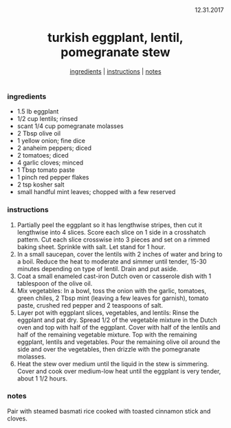 <p align="right">12.31.2017</p>

<h1 align="center">turkish eggplant, lentil, pomegranate stew</h1>

<div align="center">
  <a href="#ingredients">ingredients</a> | 
  <a href="#instructions">instructions</a> | 
  <a href="#notes">notes</a>
</div>
<br>

### ingredients
- 1.5 lb eggplant
- 1/2 cup lentils; rinsed
- scant 1/4 cup pomegranate molasses
- 2 Tbsp olive oil
- 1 yellow onion; fine dice
- 2 anaheim peppers; diced
- 2 tomatoes; diced
- 4 garlic cloves; minced
- 1 Tbsp tomato paste
- 1 pinch red pepper flakes
- 2 tsp kosher salt
- small handful mint leaves; chopped with a few reserved

### instructions
1. Partially peel the eggplant so it has lengthwise stripes, then cut it lengthwise into 4 slices. Score each slice 
on 1 side in a crosshatch pattern. Cut each slice crosswise into 3 pieces and set on a rimmed baking sheet. Sprinkle
with salt. Let stand for 1 hour.
2. In a small saucepan, cover the lentils with 2 inches of water and bring to a boil. Reduce the heat to moderate 
and simmer until tender, 15-30 minutes depending on type of lentil. Drain and put aside.
3. Coat a small enameled cast-iron Dutch oven or casserole dish with 1 tablespoon of the olive oil.
4. Mix vegetables: In a bowl, toss the onion with the garlic, tomatoes, green chiles, 2 Tbsp mint (leaving a few leaves
for garnish), tomato paste, crushed red pepper and 2 teaspoons of salt.
5. Layer pot with eggplant slices, vegetables, and lentils: Rinse the eggplant and pat dry. Spread 1/2 of
the vegetable mixture in the Dutch oven and top with half of the eggplant. Cover with half of the lentils and
half of the remaining vegetable mixture. Top with the remaining eggplant, lentils and vegetables. Pour the 
remaining olive oil around the side and over the vegetables, then drizzle with the pomegranate molasses.
6. Heat the stew over medium until the liquid in the stew is simmering. Cover and cook over medium-low heat until the 
eggplant is very tender, about 1 1/2 hours.

### notes
Pair with steamed basmati rice cooked with toasted cinnamon stick and cloves.
